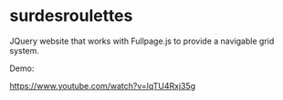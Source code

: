 # surdesroulettes

JQuery website that works with Fullpage.js to provide a navigable grid system.

Demo:

https://www.youtube.com/watch?v=lqTU4Rxj35g
